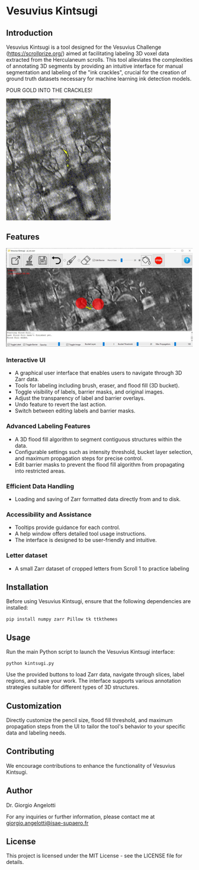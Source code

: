 # Vesuvius Kintsugi

## Introduction

Vesuvius Kintsugi is a tool designed for the Vesuvius Challenge (https://scrollprize.org/) aimed at facilitating labeling 3D voxel data extracted from the Herculaneum scrolls. This tool alleviates the complexities of annotating 3D segments by providing an intuitive interface for manual segmentation and labeling of the "ink crackles", crucial for the creation of ground truth datasets necessary for machine learning ink detection models.

POUR GOLD INTO THE CRACKLES!

![ pour gold](example.gif)
## Features
![my screenshot](screenshot.jpg)
### Interactive UI
- A graphical user interface that enables users to navigate through 3D Zarr data.
- Tools for labeling including brush, eraser, and flood fill (3D bucket).
- Toggle visibility of labels, barrier masks, and original images.
- Adjust the transparency of label and barrier overlays.
- Undo feature to revert the last action.
- Switch between editing labels and barrier masks.

### Advanced Labeling Features
- A 3D flood fill algorithm to segment contiguous structures within the data.
- Configurable settings such as intensity threshold, bucket layer selection, and maximum propagation steps for precise control.
- Edit barrier masks to prevent the flood fill algorithm from propagating into restricted areas.

### Efficient Data Handling
- Loading and saving of Zarr formatted data directly from and to disk.

### Accessibility and Assistance
- Tooltips provide guidance for each control.
- A help window offers detailed tool usage instructions.
- The interface is designed to be user-friendly and intuitive.

### Letter dataset
- A small Zarr dataset of cropped letters from Scroll 1 to practice labeling

## Installation

Before using Vesuvius Kintsugi, ensure that the following dependencies are installed:

```console
pip install numpy zarr Pillow tk ttkthemes
```

## Usage
Run the main Python script to launch the Vesuvius Kintsugi interface:
```console
python kintsugi.py
```
Use the provided buttons to load Zarr data, navigate through slices, label regions, and save your work. The interface supports various annotation strategies suitable for different types of 3D structures.

## Customization
Directly customize the pencil size, flood fill threshold, and maximum propagation steps from the UI to tailor the tool's behavior to your specific data and labeling needs.

## Contributing
We encourage contributions to enhance the functionality of Vesuvius Kintsugi.

## Author
Dr. Giorgio Angelotti

For any inquiries or further information, please contact me at giorgio.angelotti@isae-supaero.fr

## License
This project is licensed under the MIT License - see the LICENSE file for details.


